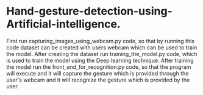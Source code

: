 # Hand-gesture-detection-using-Artificial-intelligence.
First run  capturing_images_using_webcam.py code, so that by running this code dataset can be created with users webcam which can be used to train the model.
After creating the dataset run training_the_model.py code, which is used to train the model using the Deep learning technique.
After training the model run the front_end_for_recognition.py code, so that the program will execute and it will capture the gesture which is provided through the user's webcam and it will recognize the gesture which is provided by the user. 
